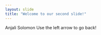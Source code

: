 ```yaml
---
layout: slide
title: "Welcome to our second slide!"
---
```

Anjali Solomon
Use the left arrow to go back!
